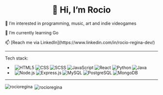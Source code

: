 <h1 align="center">👋 Hi, I’m Rocio</h1>
<p> 👀 I’m interested in programming, music, art and indie videogames</p>
<p> 🌱 I’m currently learning Go</p>
📫 [Reach me via LinkedIn](https://www.linkedin.com/in/rocio-regina-dev/)
<hr>

Tech stack:

-  &nbsp;
  ![HTML5](https://img.shields.io/badge/-HTML5-FFFFFF?style=flat&logo=HTML5)
  ![CSS](https://img.shields.io/badge/-CSS-FFFFFF?style=flat&logo=CSS3&logoColor=1572B6)
  ![SCSS](https://img.shields.io/badge/-SCSS-FFFFFF?style=flat&logo=sass&logoColor=1572B6)
  ![JavaScript](https://img.shields.io/badge/-JavaScript-FFFFFF?style=flat&logo=javascript)
  ![React](https://img.shields.io/badge/-React-FFFFFF?style=flat&logo=react)
  ![Python](https://img.shields.io/badge/-Python-FFFFFF?style=flat&logo=python)
  ![Java](https://img.shields.io/badge/-Java-FFFFFF?style=flat&logo=java)
-  &nbsp;
  ![Node.js](https://img.shields.io/badge/-Node.js-FFFFFF?style=flat&logo=node.js)
  ![Express.js](https://img.shields.io/badge/-Express.js-FFFFFF?style=flat&logo=express&logoColor=000000)
  ![MySQL](https://img.shields.io/badge/-MySQL-FFFFFF?style=flat&logo=mysql)
  ![PostgreSQL](https://img.shields.io/badge/-PostgreSQL-FFFFFF?style=flat&logo=PostgreSQL)
  ![MongoDB](https://img.shields.io/badge/-MongoDB-FFFFFF?style=flat&logo=mongodb)

<hr>

<p><img align="left" src="https://github-readme-stats.vercel.app/api/top-langs?username=rocioregina&show_icons=true&locale=en&theme=radical" alt="rocioregina" /></p>

<p>&nbsp;<img align="center" src="https://github-readme-stats.vercel.app/api?username=rocioregina&show_icons=true&locale=en&theme=radical" alt="rocioregina" /></p>
<!---
rocioregina/rocioregina is a ✨ special ✨ repository because its `README.md` (this file) appears on your GitHub profile.
You can click the Preview link to take a look at your changes.
--->

